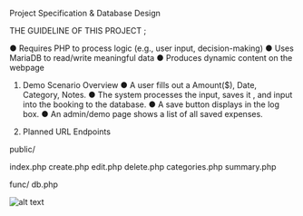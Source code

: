 Project Specification & Database Design

THE GUIDELINE OF THIS PROJECT ;

●	Requires PHP to process logic (e.g., user input, decision-making)
●	Uses MariaDB to read/write meaningful data
●	Produces dynamic content on the webpage



1. Demo Scenario Overview
●	A user fills out a Amount($), Date, Category, Notes.
●	The system processes the input, saves it , and input into the booking to the database.
●	A save button displays in the log box.
●	An admin/demo page shows a list of all saved expenses.


2. Planned URL Endpoints

public/

index.php
create.php
edit.php
delete.php
categories.php
summary.php

func/
db.php

![alt text](https://file%2B.vscode-resource.vscode-cdn.net/Users/fais/Desktop/osp./Screenshot%202568-06-04%20at%2022.01.22.png?version%3D1749045692259)